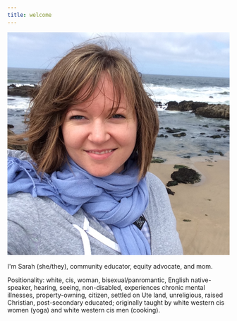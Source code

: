```yaml
---
title: welcome 
---
```


![me](/hihello.JPG)

I'm Sarah (she/they), community educator, equity advocate, and mom. 


Positionality: white, cis, woman, bisexual/panromantic, English native-speaker, hearing, seeing, non-disabled, experiences chronic mental illnesses, property-owning, citizen, settled on Ute land, unreligious, raised Christian, post-secondary educated; originally taught by white western cis women (yoga) and white western cis men (cooking). 
